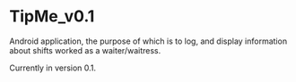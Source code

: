 # TipMe_v0.1
Android application, the purpose of which is to log, and display information about shifts worked as a waiter/waitress.

Currently in version 0.1.

